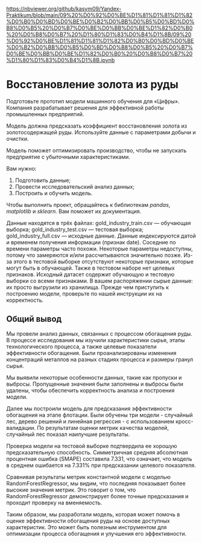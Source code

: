 https://nbviewer.org/github/kasym09/Yandex-Praktikum/blob/main/09%20%D0%92%D0%BE%D1%81%D1%81%D1%82%D0%B0%D0%BD%D0%BE%D0%B2%D0%BB%D0%B5%D0%BD%D0%B8%D0%B5%20%D0%B7%D0%BE%D0%BB%D0%BE%D1%82%D0%B0%20%D0%B8%D0%B7%20%D1%80%D1%83%D0%B4%D1%8B/09%20%D0%92%D0%BE%D1%81%D1%81%D1%82%D0%B0%D0%BD%D0%BE%D0%B2%D0%BB%D0%B5%D0%BD%D0%B8%D0%B5%20%D0%B7%D0%BE%D0%BB%D0%BE%D1%82%D0%B0%20%D0%B8%D0%B7%20%D1%80%D1%83%D0%B4%D1%8B.ipynb
# Восстановление золота из руды
Подготовьте прототип модели машинного обучения для «Цифры». Компания разрабатывает решения для эффективной работы промышленных предприятий.

Модель должна предсказать коэффициент восстановления золота из золотосодержащей руды. Используйте данные с параметрами добычи и очистки. 

Модель поможет оптимизировать производство, чтобы не запускать предприятие с убыточными характеристиками.

Вам нужно:

1. Подготовить данные;
2. Провести исследовательский анализ данных;
3. Построить и обучить модель.

Чтобы выполнить проект, обращайтесь к библиотекам *pandas*, *matplotlib* и *sklearn.* Вам поможет их документация.

Данные находятся в трёх файлах:
gold_industry_train.csv — обучающая выборка;
gold_industry_test.csv — тестовая выборка;
gold_industry_full.csv — исходные данные.
Данные индексируются датой и временем получения информации (признак date). Соседние по времени параметры часто похожи.
Некоторые параметры недоступны, потому что замеряются и/или рассчитываются значительно позже. Из-за этого в тестовой выборке отсутствуют некоторые признаки, которые могут быть в обучающей. Также в тестовом наборе нет целевых признаков.
Исходный датасет содержит обучающую и тестовую выборки со всеми признаками.
В вашем распоряжении сырые данные: их просто выгрузили из хранилища. Прежде чем приступить к построению модели, проверьте по нашей инструкции их на корректность.

## Общий вывод
Мы провели анализ данных, связанных с процессом обогащения руды. В процессе исследования мы изучили характеристики сырья, этапы технологического процесса, а также целевые показатели эффективности обогащения. Были проанализированы изменения концентраций металлов на разных стадиях процесса и размеры гранул сырья.

Мы выявили некоторые особенности данных, такие как пропуски и выбросы. Пропущенные значения были заполнены и выбросы были удалены, чтобы обеспечить корректность анализа и построения модели.

Далее мы построили модель для предсказания эффективности обогащения на этапе флотации. Были обучены три модели - случайный лес, дерево решений и линейная регрессия - с использованием кросс-валидации. По результатам оценки метрик качества моделей, случайный лес показал наилучшие результаты.

Проверка модели на тестовой выборке подтвердила ее хорошую предсказательную способность. Симметричная средняя абсолютная процентная ошибка (SMAPE) составила 7.331, что означает, что модель в среднем ошибается на 7.331% при предсказании целевого показателя.

Сравнивая результаты метрик константной модели с моделью RandomForestRegressor, мы видим, что последняя показывает более высокие значения метрик. Это говорит о том, что RandomForestRegressor демонстрирует более точные предсказания и проходит проверку на вменяемость.

Таким образом, мы разработали модель, которая может помочь в оценке эффективности обогащения руды на основе доступных характеристик. Это может быть полезным инструментом для оптимизации процесса обогащения и улучшения его эффективности.
